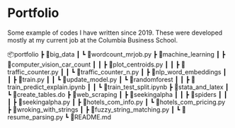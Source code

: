 # Portfolio
Some example of codes I have written since 2019. These were developed mostly at my current job at the Columbia Business School. 

📦portfolio
 ┣ 📂big_data
 ┃ ┗ 📜wordcount_mrjob.py
 ┣ 📂machine_learning
 ┃ ┣ 📂computer_vision_car_count
 ┃ ┃ ┣ 📜plot_centroids.py
 ┃ ┃ ┣ 📜traffic_counter.py
 ┃ ┃ ┗ 📜traffic_counter_n.py
 ┃ ┣ 📂nlp_word_embeddings
 ┃ ┃ ┣ 📜train.py
 ┃ ┃ ┗ 📜update_model.py
 ┃ ┗ 📂randomforest
 ┃ ┃ ┣ 📜train_predict_explain.ipynb
 ┃ ┃ ┗ 📜train_test_split.ipynb
 ┣ 📂stata_and_latex
 ┃ ┗ 📜create_tables.do
 ┣ 📂web_scraping
 ┃ ┣ 📂seekingalpha
 ┃ ┃ ┣ 📂spiders
 ┃ ┃ ┃ ┣ 📜seekingalpha.py
 ┃ ┣ 📜hotels_com_info.py
 ┃ ┗ 📜hotels_com_pricing.py
 ┣ 📂wroking_with_strings
 ┃ ┣ 📜fuzzy_string_matching.py
 ┃ ┗ 📜resume_parsing.py
 ┗ 📜README.md
